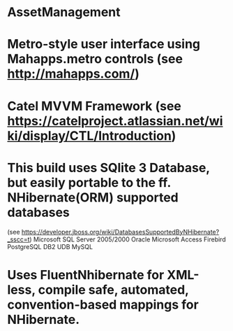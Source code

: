 # AssetManagement

# Metro-style user interface using Mahapps.metro controls (see http://mahapps.com/)
# Catel MVVM Framework (see https://catelproject.atlassian.net/wiki/display/CTL/Introduction)
# This build uses SQlite 3 Database, but easily portable to the ff. NHibernate(ORM) supported databases
  (see https://developer.jboss.org/wiki/DatabasesSupportedByNHibernate?_sscc=t)
    Microsoft SQL Server 2005/2000
    Oracle
    Microsoft Access
    Firebird
    PostgreSQL
    DB2 UDB
    MySQL
# Uses FluentNhibernate for XML-less, compile safe, automated, convention-based mappings for NHibernate.


